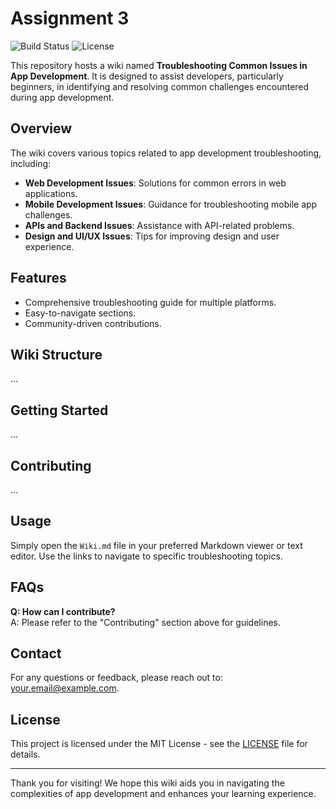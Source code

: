 # Assignment 3

![Build Status](https://img.shields.io/badge/build-passing-brightgreen)
![License](https://img.shields.io/badge/license-MIT-blue)

This repository hosts a wiki named **Troubleshooting Common Issues in App Development**. It is designed to assist developers, particularly beginners, in identifying and resolving common challenges encountered during app development.

## Overview

The wiki covers various topics related to app development troubleshooting, including:

- **Web Development Issues**: Solutions for common errors in web applications.
- **Mobile Development Issues**: Guidance for troubleshooting mobile app challenges.
- **APIs and Backend Issues**: Assistance with API-related problems.
- **Design and UI/UX Issues**: Tips for improving design and user experience.

## Features

- Comprehensive troubleshooting guide for multiple platforms.
- Easy-to-navigate sections.
- Community-driven contributions.

## Wiki Structure

...

## Getting Started

...

## Contributing

...

## Usage

Simply open the `Wiki.md` file in your preferred Markdown viewer or text editor. Use the links to navigate to specific troubleshooting topics.

## FAQs

**Q: How can I contribute?**  
A: Please refer to the "Contributing" section above for guidelines.

## Contact

For any questions or feedback, please reach out to: [your.email@example.com](mailto:your.email@example.com).

## License

This project is licensed under the MIT License - see the [LICENSE](LICENSE) file for details.

---

Thank you for visiting! We hope this wiki aids you in navigating the complexities of app development and enhances your learning experience.




